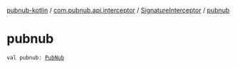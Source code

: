 [pubnub-kotlin](../../index.md) / [com.pubnub.api.interceptor](../index.md) / [SignatureInterceptor](index.md) / [pubnub](./pubnub.md)

# pubnub

`val pubnub: `[`PubNub`](../../com.pubnub.api/-pub-nub/index.md)